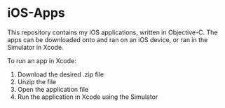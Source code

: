 # iOS-Apps

This repository contains my iOS applications, written in Objective-C. The apps can be downloaded onto and ran on an iOS device, or ran in the Simulator in Xcode.

To run an app in Xcode: 
  1. Download the desired .zip file
  2. Unzip the file
  3. Open the application file
  4. Run the application in Xcode using the Simulator
